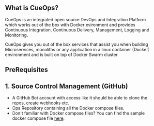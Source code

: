 ## What is CueOps?

CueOps is an integrated open source DevOps and Integration Platform which works out of the box with Docker evironment and provides Continuous Integration, Continuous Delivery, Management, Logging and Monitoring.

CueOps gives you out of the box services that assist you when building Microservices, monoliths or any application in a linux container (Docker) environment and is built on top of Docker Swarm cluster.

## PreRequisites

## 1. Source Control Management (GitHub)
   - A GitHub Bot account with access like it should be able to clone the repos, create webhooks etc.
   - Ops Repository containing all the Docker compose files.
   - Don't familiar with Docker compose files? You can find the sample docker compose file [here](./docker-compose.yml).
   
   

